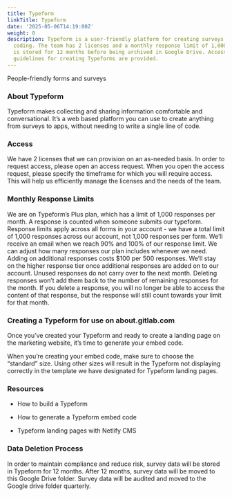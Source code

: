 ```yaml
---
title: Typeform
linkTitle: Typeform
date: '2025-05-06T14:19:00Z'
weight: 0
description: Typeform is a user-friendly platform for creating surveys and forms without
  coding. The team has 2 licenses and a monthly response limit of 1,000. Survey data
  is stored for 12 months before being archived in Google Drive. Access requests and
  guidelines for creating Typeforms are provided.
---
```



<!-- Unsupported block type: image -->

People-friendly forms and surveys

### About Typeform

Typeform makes collecting and sharing information comfortable and conversational. It’s a web based platform you can use to create anything from surveys to apps, without needing to write a single line of code.

### Access

We have 2 licenses that we can provision on an as-needed basis. In order to request access, please open an access request. When you open the access request, please specify the timeframe for which you will require access. This will help us efficiently manage the licenses and the needs of the team.

### Monthly Response Limits

We are on Typeform’s Plus plan, which has a limit of 1,000 responses per month. A response is counted when someone submits our typeform. Response limits apply across all forms in your account - we have a total limit of 1,000 responses across our account, not 1,000 responses per form. We’ll receive an email when we reach 90% and 100% of our response limit. We can adjust how many responses our plan includes whenever we need. Adding on additional responses costs $100 per 500 responses. We’ll stay on the higher response tier once additional responses are added on to our account. Unused responses do not carry over to the next month. Deleting responses won’t add them back to the number of remaining responses for the month. If you delete a response, you will no longer be able to access the content of that response, but the response will still count towards your limit for that month.

### Creating a Typeform for use on about.gitlab.com

Once you’ve created your Typeform and ready to create a landing page on the marketing website, it’s time to generate your embed code.

When you’re creating your embed code, make sure to choose the “standard” size. Using other sizes will result in the Typeform not displaying correctly in the template we have designated for Typeform landing pages.

### Resources

- How to build a Typeform

- How to generate a Typeform embed code

- Typeform landing pages with Netlify CMS

### Data Deletion Process

In order to maintain compliance and reduce risk, survey data will be stored in Typeform for 12 months. After 12 months, survey data will be moved to this Google Drive folder. Survey data will be audited and moved to the Google drive folder quarterly.
